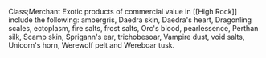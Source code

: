 Class;Merchant
Exotic products of commercial value in [[High Rock]] include the following: ambergris, Daedra skin, Daedra's heart, Dragonling scales, ectoplasm, fire salts, frost salts, Orc's blood, pearlessence, Perthan silk, Scamp skin, Sprigann's ear, trichobesoar, Vampire dust, void salts, Unicorn's horn, Werewolf pelt and Wereboar tusk.